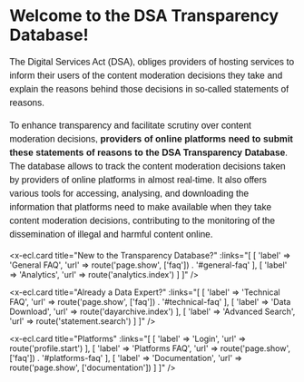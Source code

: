 # Welcome to the DSA Transparency Database!

<div class="ecl-u-mb-l" style="width: 100% !important color: #404040 !important;
font: normal normal 400 1rem/1.5rem arial,sans-serif !important;">

The Digital Services Act (DSA), obliges providers of hosting services to inform their users of the content moderation 
decisions they take and explain the reasons behind those decisions in so-called statements of reasons.

</div>

<div class="" style="width: 100% !important color: #404040 !important;
font: normal normal 400 1rem/1.5rem arial,sans-serif !important;">

To enhance transparency and facilitate scrutiny over content moderation decisions, **providers of 
online platforms need to submit these statements of reasons to the DSA Transparency Database**. The database 
allows to track the content moderation decisions taken by providers of online platforms in almost real-time. 
It also offers various tools for accessing, analysing, and downloading the information that platforms need to 
make available when they take content moderation decisions, contributing to the monitoring of the dissemination 
of illegal and harmful content online.

</div>


<div class="ecl-row">
<div class="ecl-col-l-4">

<x-ecl.card title="New to the Transparency Database?"
:links="[
[
'label' => 'General FAQ',
'url' => route('page.show', ['faq']) . '#general-faq'
],
[
'label' => 'Analytics',
'url' => route('analytics.index')
]
]"
/>

</div>
<div class="ecl-col-l-4">

<x-ecl.card title="Already a Data Expert?"
:links="[
[
'label' => 'Technical FAQ',
'url' => route('page.show', ['faq']) . '#technical-faq'
],
[
'label' => 'Data Download',
'url' => route('dayarchive.index')
],
[
'label' => 'Advanced Search',
'url' => route('statement.search')
]
]"
/>

</div>
<div class="ecl-col-l-4">

<x-ecl.card title="Platforms"
:links="[
[
'label' => 'Login',
'url' => route('profile.start')
],
[
'label' => 'Platforms FAQ',
'url' => route('page.show', ['faq']) . '#platforms-faq'
],
[
'label' => 'Documentation',
'url' => route('page.show', ['documentation'])
]
]"
/>

</div>
</div>

    